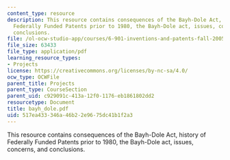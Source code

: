 ```yaml
---
content_type: resource
description: This resource contains consequences of the Bayh-Dole Act, history of
  Federally Funded Patents prior to 1980, the Bayh-Dole act, issues, concerns, and
  conclusions.
file: /ol-ocw-studio-app/courses/6-901-inventions-and-patents-fall-2005/517ea433346a46b22e9675dc41b1f2a3_bayh_dole.pdf
file_size: 63433
file_type: application/pdf
learning_resource_types:
- Projects
license: https://creativecommons.org/licenses/by-nc-sa/4.0/
ocw_type: OCWFile
parent_title: Projects
parent_type: CourseSection
parent_uid: c929091c-413a-12f0-1176-eb1861802dd2
resourcetype: Document
title: bayh_dole.pdf
uid: 517ea433-346a-46b2-2e96-75dc41b1f2a3
---
```

This resource contains consequences of the Bayh-Dole Act, history of Federally Funded Patents prior to 1980, the Bayh-Dole act, issues, concerns, and conclusions.